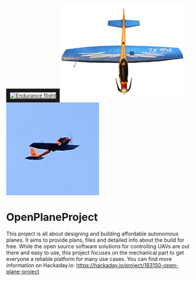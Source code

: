 <p align="justify">
 
  <a href="http://www.youtube.com/watch?feature=player_embedded&v=-ks4JAQizB8
" target="_blank"><img src="http://img.youtube.com/vi/-ks4JAQizB8/0.jpg" 
alt="Endurance flight" width="250" height="250" border="10" /></a>
  <img src="4.jpg" height="250" title="hover text">
  <img src="43.jpg" height="250" alt="accessibility text">
  
</p>

# OpenPlaneProject
This project is all about designing and building affordable autonomous planes. It aims to provide plans, files and detailed info about the build for free. While the open source software solutions for controlling UAVs are out there and easy to use, this project focuses on the mechanical part to get everyone a reliable platform for many use cases. You can find more information on Hackaday.io: https://hackaday.io/project/183150-open-plane-project


